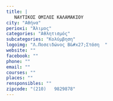 ```yaml
---
title: |
   ΝΑΥΤΙΚΟΣ ΟΜΙΛΟΣ ΚΑΛΑΜΑΚΙΟΥ
city: "Αθήνα"
perioxi: "Άλιμος"
categories: "Αθλητισμός"
subcategories: "Κολύμβηση"
logoimg: "Λ.Ποσειδώνος Β&#x27;Στάση  "
website: ""
facebook: ""
phone: ""
email: ""
courses: ""
places: ""
rensponsibles: ""
zipcode: "(210)   9829878"
---
```




